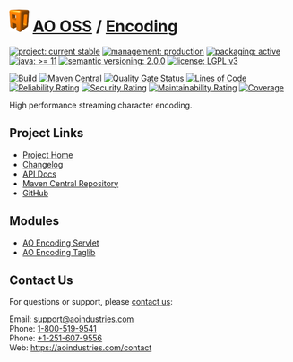 # [<img src="ao-logo.png" alt="AO Logo" width="35" height="40">](https://github.com/ao-apps) [AO OSS](https://github.com/ao-apps/ao-oss) / [Encoding](https://github.com/ao-apps/ao-encoding)

[![project: current stable](https://oss.aoapps.com/ao-badges/project-current-stable.svg)](https://aoindustries.com/life-cycle#project-current-stable)
[![management: production](https://oss.aoapps.com/ao-badges/management-production.svg)](https://aoindustries.com/life-cycle#management-production)
[![packaging: active](https://oss.aoapps.com/ao-badges/packaging-active.svg)](https://aoindustries.com/life-cycle#packaging-active)  
[![java: &gt;= 11](https://oss.aoapps.com/ao-badges/java-11.svg)](https://docs.oracle.com/en/java/javase/11/docs/api/)
[![semantic versioning: 2.0.0](https://oss.aoapps.com/ao-badges/semver-2.0.0.svg)](https://semver.org/spec/v2.0.0.html)
[![license: LGPL v3](https://oss.aoapps.com/ao-badges/license-lgpl-3.0.svg)](https://www.gnu.org/licenses/lgpl-3.0)

[![Build](https://github.com/ao-apps/ao-encoding/workflows/Build/badge.svg?branch=master)](https://github.com/ao-apps/ao-encoding/actions?query=workflow%3ABuild)
[![Maven Central](https://maven-badges.herokuapp.com/maven-central/com.aoapps/ao-encoding/badge.svg)](https://maven-badges.herokuapp.com/maven-central/com.aoapps/ao-encoding)
[![Quality Gate Status](https://sonarcloud.io/api/project_badges/measure?branch=master&project=com.aoapps%3Aao-encoding&metric=alert_status)](https://sonarcloud.io/dashboard?branch=master&id=com.aoapps%3Aao-encoding)
[![Lines of Code](https://sonarcloud.io/api/project_badges/measure?branch=master&project=com.aoapps%3Aao-encoding&metric=ncloc)](https://sonarcloud.io/component_measures?branch=master&id=com.aoapps%3Aao-encoding&metric=ncloc)  
[![Reliability Rating](https://sonarcloud.io/api/project_badges/measure?branch=master&project=com.aoapps%3Aao-encoding&metric=reliability_rating)](https://sonarcloud.io/component_measures?branch=master&id=com.aoapps%3Aao-encoding&metric=Reliability)
[![Security Rating](https://sonarcloud.io/api/project_badges/measure?branch=master&project=com.aoapps%3Aao-encoding&metric=security_rating)](https://sonarcloud.io/component_measures?branch=master&id=com.aoapps%3Aao-encoding&metric=Security)
[![Maintainability Rating](https://sonarcloud.io/api/project_badges/measure?branch=master&project=com.aoapps%3Aao-encoding&metric=sqale_rating)](https://sonarcloud.io/component_measures?branch=master&id=com.aoapps%3Aao-encoding&metric=Maintainability)
[![Coverage](https://sonarcloud.io/api/project_badges/measure?branch=master&project=com.aoapps%3Aao-encoding&metric=coverage)](https://sonarcloud.io/component_measures?branch=master&id=com.aoapps%3Aao-encoding&metric=Coverage)

High performance streaming character encoding.

## Project Links
* [Project Home](https://oss.aoapps.com/encoding/)
* [Changelog](https://oss.aoapps.com/encoding/changelog)
* [API Docs](https://oss.aoapps.com/encoding/apidocs/)
* [Maven Central Repository](https://central.sonatype.com/artifact/com.aoapps/ao-encoding)
* [GitHub](https://github.com/ao-apps/ao-encoding)

## Modules
* [AO Encoding Servlet](https://github.com/ao-apps/ao-encoding-servlet)
* [AO Encoding Taglib](https://github.com/ao-apps/ao-encoding-taglib)

## Contact Us
For questions or support, please [contact us](https://aoindustries.com/contact):

Email: [support@aoindustries.com](mailto:support@aoindustries.com)  
Phone: [1-800-519-9541](tel:1-800-519-9541)  
Phone: [+1-251-607-9556](tel:+1-251-607-9556)  
Web: https://aoindustries.com/contact
